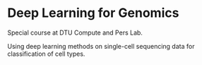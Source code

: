 # Deep Learning for Genomics

Special course at DTU Compute and Pers Lab.

Using deep learning methods on single-cell sequencing data for classification of cell types.
